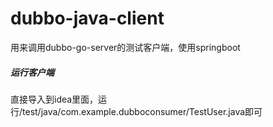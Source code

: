 # dubbo-java-client

用来调用dubbo-go-server的测试客户端，使用springboot


##### 运行客户端

直接导入到idea里面，运行/test/java/com.example.dubboconsumer/TestUser.java即可



